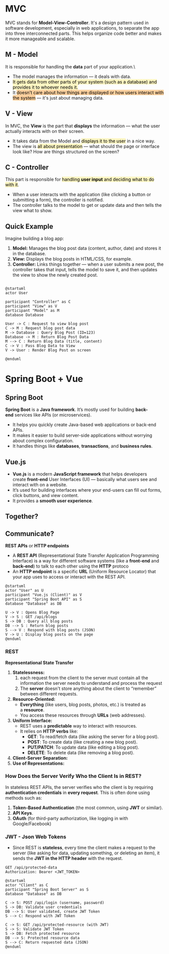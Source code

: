 # MVC

MVC stands for **Model-View-Controller**. It's a design pattern used in software development, especially in web applications, to separate the app into three interconnected parts. This helps organize code better and makes it more manageable and scalable.

## M - Model

It is responsible for handling the **data** part of your application.\

- The model manages the information — it deals with data.
- <mark style="background: #FFF3A3A6;">It gets data from other parts of your system (such as a database) and provides it to whoever needs it.</mark>
- It <mark style="background: #FFB86CA6;">doesn’t care about how things are displayed or how users interact with the system</mark> — it's just about managing data.

## V - View

In MVC, the **View** is the part that **displays** the information — what the user actually interacts with on their screen.

- It takes data from the Model and <mark style="background: #FFF3A3A6;">displays it to the user</mark> in a nice way.
- The view is <mark style="background: #FFF3A3A6;">all about presentation</mark> — what should the page or interface look like? How are things structured on the screen?

## C - Controller

This part is responsible for <mark style="background: #FFF3A3A6;">handling **user input** and deciding what to do with it</mark>.

- When a user interacts with the application (like clicking a button or submitting a form), the controller is notified.
- The controller talks to the model to get or update data and then tells the view what to show.

## Quick Example

Imagine building a blog app:

1. **Model:** Manages the blog post data (content, author, date) and stores it in the database.
2. **View:** Displays the blog posts in HTML/CSS, for example.
3. **Controller:** Links things together — when a user submits a new post, the controller takes that input, tells the model to save it, and then updates the view to show the newly created post.

```plantuml

@startuml
actor User

participant "Controller" as C
participant "View" as V
participant "Model" as M
database Database

User -> C : Request to view blog post
C -> M : Request blog post data
M -> Database : Query Blog Post (ID=123)
Database -> M : Return Blog Post Data
M --> C : Return Blog Data (title, content)
C -> V : Pass Blog Data to View
V -> User : Render Blog Post on screen

@enduml

```


# Spring Boot + Vue

## Spring Boot

**Spring Boot** is a **Java framework**. It’s mostly used for building **back-end** services like APIs (or microservices).

- It helps you quickly create Java-based web applications or back-end APIs.
- It makes it easier to build server-side applications without worrying about complex configuration.
- It handles things like **databases**, **transactions**, and **business rules**.

## Vue.js

- **Vue.js** is a modern **JavaScript framework** that helps developers create **front-end** User Interfaces (UI) — basically what users see and interact with on a website.
- It’s used for building interfaces where your end-users can fill out forms, click buttons, and view content.
- It provides a **smooth user experience**.

## Together?

## Communicate?

**REST APIs** or **HTTP endpoints**

-  A **REST API** (Representational State Transfer Application Programming Interface) is a way for different software systems (like a **front-end** and **back-end**) to talk to each other using the **HTTP** protoco
- An **HTTP endpoint** is a specific **URL** (Uniform Resource Locator) that your app uses to access or interact with the REST API.

```plantuml
@startuml
actor "User" as U
participant "Vue.js (Client)" as V
participant "Spring Boot API" as S
database "Database" as DB

U -> V : Opens Blog Page
V -> S : GET /api/blogs
S -> DB : Query all blog posts
DB --> S : Return blog posts
S --> V : Respond with blog posts (JSON)
V -> U : Display blog posts on the page
@enduml
```

### REST

**Representational State Transfer**

1. **Statelessness:**
	1. each request from the client to the server must contain all the information the server needs to understand and process the request
	2. The **server** doesn't store anything about the client to “remember” between different requests.
2. **Resource-Oriented:**
    - **Everything** (like users, blog posts, photos, etc.) is treated as a **resource**.
    - You access these resources through **URLs** (web addresses).
3. **Uniform Interface:**
    - REST uses a **predictable** way to interact with resources.
    - It relies on **HTTP verbs** like:
        - **GET**: To read/fetch data (like asking the server for a blog post).
        - **POST**: To create data (like creating a new blog post).
        - **PUT/PATCH**: To update data (like editing a blog post).
        - **DELETE**: To delete data (like removing a blog post).
4. **Client-Server Separation:**
5. **Use of Representations:**

### How Does the Server Verify Who the Client Is in REST?

In stateless REST APIs, the server verifies who the client is by requiring **authentication credentials** in **every request**. This is often done using methods such as:

1. **Token-Based Authentication** (the most common, using **JWT** or similar).
2. **API Keys**.
3. **OAuth** (for third-party authorization, like logging in with Google/Facebook)

### JWT - Json Web Tokens

- Since REST is **stateless**, every time the client makes a request to the server (like asking for data, updating something, or deleting an item), it sends the **JWT in the HTTP header** with the request.

```
GET /api/protected-data
Authorization: Bearer <JWT_TOKEN>
```

```plantuml
@startuml
actor "Client" as C
participant "Spring Boot Server" as S
database "Database" as DB

C -> S: POST /api/login (username, password)
S -> DB: Validate user credentials
DB --> S: User validated, create JWT Token
S --> C: Respond with JWT Token

C -> S: GET /api/protected-resource (with JWT)
S -> S: Validate JWT Token
S -> DB: Fetch protected resource
DB --> S: Protected resource data
S --> C: Return requested data (JSON)
@enduml
```
